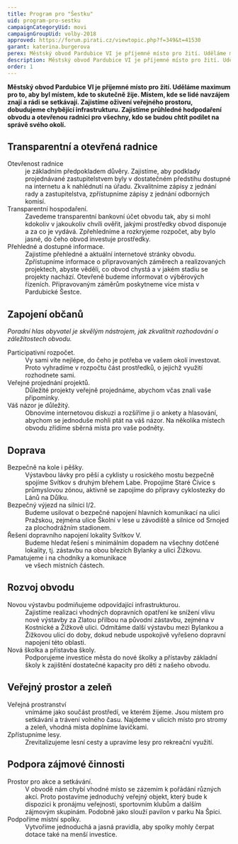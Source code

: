 ```yaml
---
title: Program pro "Šestku"
uid: program-pro-sestku
campaignCategoryUid: movi
campaignGroupUid: volby-2018
approved: https://forum.pirati.cz/viewtopic.php?f=349&t=41530
garant: katerina.burgerova
perex: Městský obvod Pardubice VI je příjemné místo pro žití. Uděláme maximum pro to, aby byl místem, kde to skutečně žije. Místem, kde se lidé navzájem znají a rádi se setkávají. Zajistíme oživení veřejného prostoru, dobudujeme chybějící infrastrukturu. Zajistíme průhledné hodpodaření obvodu a otevřenou radnici pro všechny, kdo se budou chtít podílet na správě svého okolí.
description: Městský obvod Pardubice VI je příjemné místo pro žití. Uděláme maximum pro to, aby byl místem, kde to skutečně žije. Místem, kde se lidé navzájem znají a rádi se setkávají. Zajistíme oživení veřejného prostoru, dobudujeme chybějící infrastrukturu. Zajistíme průhledné hodpodaření obvodu a otevřenou radnici pro všechny, kdo se budou chtít podílet na správě svého okolí.
order: 1
---
```

**Městský obvod Pardubice VI je příjemné místo pro žití. Uděláme maximum pro to, aby byl místem, kde to skutečně žije. Místem, kde se lidé navzájem znají a rádi se setkávají. Zajistíme oživení veřejného prostoru, dobudujeme chybějící infrastrukturu. Zajistíme průhledné hodpodaření obvodu a otevřenou radnici pro všechny, kdo se budou chtít podílet na správě svého okolí.**

## Transparentní a otevřená radnice

<dl class="c-program-key-point-list">
    <dt>Otevřenost radnice</dt>
    <dd>je základním předpokladem důvěry. Zajistíme, aby podklady projednávané zastupitelstvem byly v dostatečném předstihu dostupné na internetu a k nahlédnutí na úřadu. Zkvalitníme zápisy z jednání rady a zastupitelstva, zpřístupníme zápisy z jednání odborných komisí. </dd>
    <dt>Transparentní hospodaření.</dt>
    <dd>Zavedeme transparentní bankovní účet obvodu tak, aby si mohl kdokoliv v jakoukoliv chvíli ověřit, jakými prostředky obvod disponuje a za co je vydává. Zpřehledníme a rozkryjeme rozpočet, aby bylo jasné, do čeho obvod investuje prostředky.</dd>
    <dt>Přehledné a dostupné informace.</dt>
    <dd>Zajistíme přehledné a aktuální internetové stránky obvodu. Zpřístupníme informace o připravovaných záměrech a realizovaných projektech, abyste věděli, co obvod chystá a v jakém stadiu se projekty nachází. Otevřeně budeme informovat o výběrových řízeních. Připravovaným záměrům poskytneme více místa v Pardubické Šestce.</dd>
</dl>

## Zapojení občanů
*Poradní hlas obyvatel je skvělým nástrojem, jak zkvalitnit rozhodování o záležitostech obvodu.*

<dl class="c-program-key-point-list">
    <dt>Participativní rozpočet.</dt>
    <dd>Vy sami víte nejlépe, do čeho je potřeba ve vašem okolí investovat. Proto vyhradíme v rozpočtu část prostředků, o jejichž využití rozhodnete sami.</dd>
    <dt>Veřejné projednání projektů.</dt>
    <dd>Důležité projekty veřejně projednáme, abychom včas znali vaše připomínky.</dd>
    <dt>Váš názor je důležitý.</dt>
    <dd>Obnovíme internetovou diskuzi a rozšíříme ji o ankety a hlasování, abychom se jednoduše mohli ptát na váš názor. Na několika místech obvodu zřídíme sběrná místa pro vaše podněty.</dd>
</dl>

## Doprava

<dl class="c-program-key-point-list">
    <dt>Bezpečně na kole i pěšky.</dt>
    <dd>Výstavbou lávky pro pěší a cyklisty u rosického mostu bezpečně spojíme Svítkov s druhým břehem Labe. Propojíme Staré Čívice s průmyslovou zónou, aktivně se zapojíme do přípravy cyklostezky do Lánů na Důlku.</dd>
    <dt>Bezpečný výjezd na silnici I/2. </dt>
    <dd>Budeme usilovat o bezpečné napojení hlavních komunikací na ulici Pražskou, zejména ulice Školní v lese u závodiště a silnice od Srnojed za plochodrážním stadionem.</dd>
    <dt>Řešení dopravního napojení lokality Svítkov V.</dt>
    <dd>Budeme hledat řešení s minimálním dopadem na všechny dotčené lokality, tj. zástavbu na obou březích Bylanky a ulici Žižkovu. </dd>
    <dt>Pamatujeme i na chodníky a komunikace</dt><dd> ve všech místních částech.</dd>
</dl>

## Rozvoj obvodu

<dl class="c-program-key-point-list">
    <dt>Novou výstavbu podmiňujeme odpovídající infrastrukturou.</dt>
    <dd>Zajistíme realizaci vhodných dopravních opatření ke snížení vlivu nové výstavby za Zlatou přilbou na původní zástavbu, zejména v Kostnické a Žižkově ulici. Odmítáme další výstavbu mezi Bylankou a Žižkovou ulicí do doby, dokud nebude uspokojivě vyřešeno dopravní napojení této oblasti.</dd>
    <dt>Nová školka a přístavba školy.</dt>
    <dd>Podporujeme investice města do nové školky a přístavby základní školy k zajištění dostatečné kapacity pro děti z našeho obvodu.</dd>
</dl>

## Veřejný prostor a zeleň

<dl class="c-program-key-point-list">
    <dt>Veřejná prostranství </dt>
    <dd>vnímáme jako součást prostředí, ve kterém žijeme. Jsou místem pro setkávání a trávení volného času. Najdeme v ulicích místo pro stromy a zeleň, vhodná místa doplníme lavičkami.</dd>
    <dt>Zpřístupníme lesy.</dt>
    <dd>Zrevitalizujeme lesní cesty a upravíme lesy pro rekreační využití.</dd>
</dl>

## Podpora zájmové činnosti

<dl class="c-program-key-point-list">
    <dt>Prostor pro akce a setkávání. </dt>
    <dd>V obvodě nám chybí vhodné místo se zázemím k pořádání různých akcí. Proto postavíme jednoduchý veřejný objekt, který bude k dispozici k pronájmu veřejnosti, sportovním klubům a dalším zájmovým skupinám. Podobně jako slouží pavilon v parku Na Špici.</dd>
    <dt>Podpoříme místní spolky.</dt>
    <dd>Vytvoříme jednoduchá a jasná pravidla, aby spolky mohly čerpat dotace také na menší investice. </dd>
</dl>